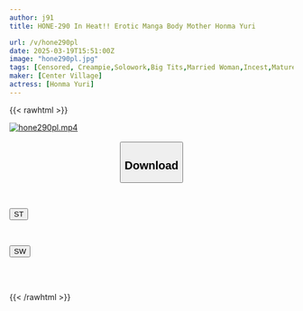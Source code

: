 ```yaml
---
author: j91
title: HONE-290 In Heat!! Erotic Manga Body Mother Honma Yuri

url: /v/hone290pl
date: 2025-03-19T15:51:00Z
image: "hone290pl.jpg"
tags: [Censored, Creampie,Solowork,Big Tits,Married Woman,Incest,Mature Woman	]
maker: [Center Village]
actress: [Honma Yuri]
---
```



{{< rawhtml >}}

<div class="video" data-videoid="Q2KXypRXpkT0b7Z">
    <a href="javascript:;">
        <img src="/v/hone290pl/hone290pl.jpg" width="WIDTH" height="HEIGHT" alt="hone290pl.mp4" loading="lazy">
    </a>
</div>

<script type="text/javascript" src="https://j91.asia/asset/on-demand-st.js"></script>

<br>
  <link rel="stylesheet" href="https://j91.asia/asset/bs5.css">
  
  <center>
  <button class="btn btn-primary" type="button" data-bs-toggle="collapse" data-bs-target=".multi-collapse" aria-expanded="false" aria-controls="multiCollapseExample1 multiCollapseExample2"><h2>Download</h2></button></center>
</p>
<div class="row">
  <div class="col">
    <div class="collapse multi-collapse" id="multiCollapseExample1">
      <div class="card card-body">
	      	      <br>
<div class="buttons">  
<p><a href="/v/hone290pl/st.html" target="_blank"><button class="btn-hover color-3"><i class="fa fa-download"></i> ST</button></a></p></div>
    </div>
  </div>
</div>
  <div class="col">
    <div class="collapse multi-collapse" id="multiCollapseExample2">
      <div class="card card-body">
	      <br>
<div class="buttons">
<p><a href="/v/hone290pl/sw.html" target="_blank"><button class="btn-hover color-2"><i class="fa fa-download"></i> SW</button></a></p></div>
<br><br>
      </div>
    </div>
  </div>
</div>

{{< /rawhtml >}}